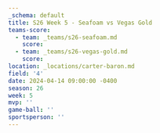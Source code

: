 ```yaml
---
_schema: default
title: S26 Week 5 - Seafoam vs Vegas Gold
teams-score:
  - team: _teams/s26-seafoam.md
    score:
  - team: _teams/s26-vegas-gold.md
    score:
location: _locations/carter-baron.md
field: '4'
date: 2024-04-14 09:00:00 -0400
season: 26
week: 5
mvp: ''
game-ball: ''
sportsperson: ''
---
```

